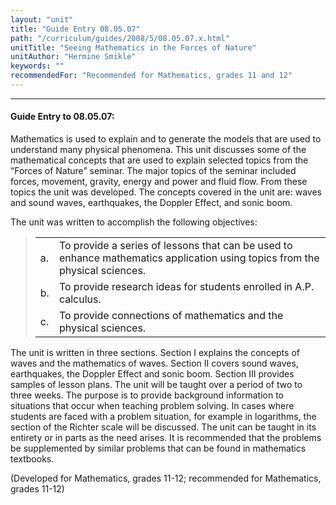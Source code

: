 ```yaml
---
layout: "unit"
title: "Guide Entry 08.05.07"
path: "/curriculum/guides/2008/5/08.05.07.x.html"
unitTitle: "Seeing Mathematics in the Forces of Nature"
unitAuthor: "Hermine Smikle"
keywords: ""
recommendedFor: "Recommended for Mathematics, grades 11 and 12"
---
```

<body>
<hr/>
<h4>
Guide Entry to 08.05.07:
</h4>
<p>
Mathematics is used to explain and to generate the models that are used to understand many physical phenomena. This unit discusses some of the mathematical concepts that are used to explain selected topics from the “Forces of Nature” seminar. The major topics of the seminar included forces, movement, gravity, energy and power and fluid flow. From these topics the unit was developed. The concepts covered in the unit are: waves and sound waves, earthquakes, the Doppler Effect, and sonic boom.
</p>
<p>
The unit was written to accomplish the following objectives:
</p>
<blockquote>
<dl>
<table border="0">
<tr>
<td>
a.
</td>
<td>
To provide a series of lessons that can be used to enhance mathematics application using topics from the physical sciences.
</td>
</tr>
<tr>
<td>
b.
</td>
<td>
To provide research ideas for students enrolled in A.P. calculus.
</td>
</tr>
<tr>
<td>
c.
</td>
<td>
To provide connections of mathematics and the physical sciences.
</td>
</tr>
</table>
</dl>
</blockquote>
<p>
The unit is written in three sections. Section I explains the concepts of waves and the mathematics of waves. Section II covers sound waves, earthquakes, the Doppler Effect and sonic boom. Section III provides samples of lesson plans. The unit will be taught over a period of two to three weeks. The purpose is to provide background information to situations that occur when teaching problem solving. In cases where students are faced with a problem situation, for example in logarithms, the section of the Richter scale will be discussed. The unit can be taught in its entirety or in parts as the need arises. It is recommended that the problems be supplemented by similar problems that can be found in mathematics textbooks.
</p>
<p>
<b>
</b>
</p>
<p>
(Developed for Mathematics, grades 11-12; recommended for Mathematics, grades 11-12)
</p>
</body>
